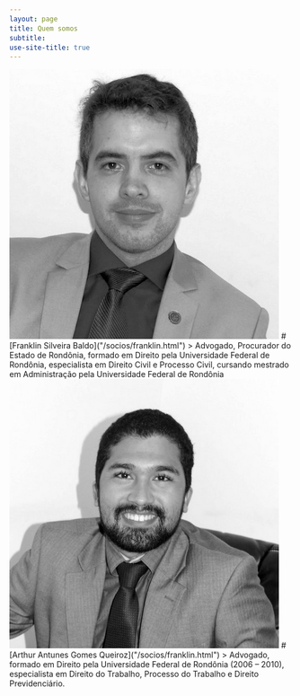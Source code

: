 ```yaml
---
layout: page
title: Quem somos
subtitle: 
use-site-title: true
---
```


<img src="/img/franklin-quem-somos-pb.jpg" alt="Franklin Silveira Baldo">
# [Franklin Silveira Baldo]("/socios/franklin.html")
> Advogado, Procurador do Estado de Rondônia, formado em Direito pela Universidade Federal de Rondônia, especialista em Direito Civil e Processo Civil, cursando mestrado em Administração pela Universidade Federal de Rondônia


<img src="/img/arthur-quem-somos-pb.jpg" alt="Arthur Antunes Gomes Queiroz">
# [Arthur Antunes Gomes Queiroz]("/socios/franklin.html")
> Advogado, formado em Direito pela Universidade Federal de Rondônia (2006 – 2010), especialista em Direito do Trabalho, Processo do Trabalho e Direito Previdenciário.
